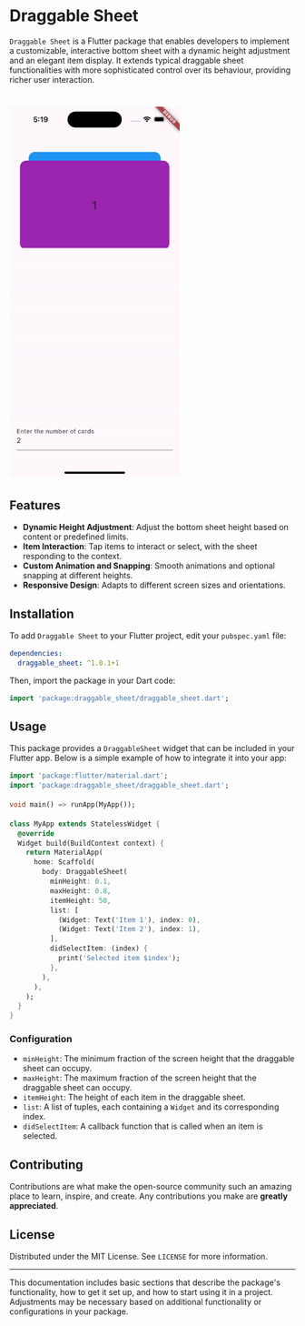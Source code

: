 
# Draggable Sheet

`Draggable Sheet` is a Flutter package that enables developers to implement a customizable, interactive bottom sheet with a dynamic height adjustment and an elegant item display. It extends typical draggable sheet functionalities with more sophisticated control over its behaviour, providing richer user interaction.

# <img src="https://github.com/bhavneet0812/flutter-draggable_sheet/blob/main/assets/DraggableSheet.gif" width="300px" />

## Features

- **Dynamic Height Adjustment**: Adjust the bottom sheet height based on content or predefined limits.
- **Item Interaction**: Tap items to interact or select, with the sheet responding to the context.
- **Custom Animation and Snapping**: Smooth animations and optional snapping at different heights.
- **Responsive Design**: Adapts to different screen sizes and orientations.

## Installation

To add `Draggable Sheet` to your Flutter project, edit your `pubspec.yaml` file:

```yaml
dependencies:
  draggable_sheet: ^1.0.1+1
```

Then, import the package in your Dart code:

```dart
import 'package:draggable_sheet/draggable_sheet.dart';
```

## Usage

This package provides a `DraggableSheet` widget that can be included in your Flutter app. Below is a simple example of how to integrate it into your app:

```dart
import 'package:flutter/material.dart';
import 'package:draggable_sheet/draggable_sheet.dart';

void main() => runApp(MyApp());

class MyApp extends StatelessWidget {
  @override
  Widget build(BuildContext context) {
    return MaterialApp(
      home: Scaffold(
        body: DraggableSheet(
          minHeight: 0.1,
          maxHeight: 0.8,
          itemHeight: 50,
          list: [
            (Widget: Text('Item 1'), index: 0),
            (Widget: Text('Item 2'), index: 1),
          ],
          didSelectItem: (index) {
            print('Selected item $index');
          },
        ),
      ),
    );
  }
}
```

### Configuration

- `minHeight`: The minimum fraction of the screen height that the draggable sheet can occupy.
- `maxHeight`: The maximum fraction of the screen height that the draggable sheet can occupy.
- `itemHeight`: The height of each item in the draggable sheet.
- `list`: A list of tuples, each containing a `Widget` and its corresponding index.
- `didSelectItem`: A callback function that is called when an item is selected.

## Contributing

Contributions are what make the open-source community such an amazing place to learn, inspire, and create. Any contributions you make are **greatly appreciated**.

## License

Distributed under the MIT License. See `LICENSE` for more information.

---

This documentation includes basic sections that describe the package's functionality, how to get it set up, and how to start using it in a project. Adjustments may be necessary based on additional functionality or configurations in your package.
